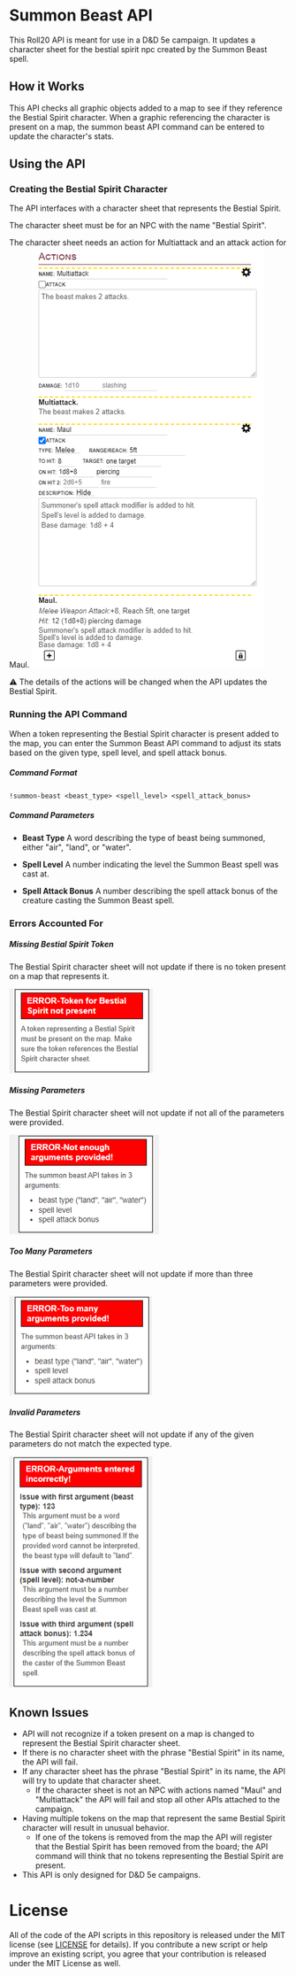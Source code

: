 
# Summon Beast API

This Roll20 API is meant for use in a D&D 5e campaign. It updates a character sheet for the bestial spirit npc created by the Summon Beast spell.

## How it Works

This API checks all graphic objects added to a map to see if they reference the Bestial Spirit character. When a graphic referencing the character is present on a map, the summon beast API command can be entered to update the character's stats.

## Using the API

### Creating the Bestial Spirit Character

The API interfaces with a character sheet that represents the Bestial Spirit.

The character sheet must be for an NPC with the name "Bestial Spirit".

The character sheet needs an action for Multiattack and an attack action for Maul.
![actions-screenshot](https://github.com/Dave864/Roll20_API_Scripts/blob/main/Screen_Shots/bestial_spirit_actions.png "Needed Actions")

:warning: The details of the actions will be changed when the API updates the Bestial Spirit.

### Running the API Command

When a token representing the Bestial Spirit character is present added to the map, you can enter the Summon Beast API command to adjust its stats based on the given type, spell level, and spell attack bonus.

##### Command Format

`!summon-beast <beast_type> <spell_level> <spell_attack_bonus>`

##### Command Parameters

- **Beast Type**
A word describing the type of beast being summoned, either "air", "land", or "water".

- **Spell Level**
A number indicating the level the Summon Beast spell was cast at.

- **Spell Attack Bonus**
 A number describing the spell attack bonus of the creature casting the Summon Beast spell.

### Errors Accounted For

##### Missing Bestial Spirit Token

The Bestial Spirit character sheet will not update if there is no token present on a map that represents it.

![missing-token](https://github.com/Dave864/Roll20_API_Scripts/blob/main/Screen_Shots/bestial_spirit_missing_token.png "error message for missing token")

##### Missing Parameters

The Bestial Spirit character sheet will not update if not all of the parameters were provided.

![missing-arguments](https://github.com/Dave864/Roll20_API_Scripts/blob/main/Screen_Shots/bestial_spirit_missing_arguments.png "error message for missing arguments")

##### Too Many Parameters

The Bestial Spirit character sheet will not update if more than three parameters were provided.

![too-many-arguments](https://github.com/Dave864/Roll20_API_Scripts/blob/main/Screen_Shots/bestial_spirit_too_many_arguments.png "error message for too many arguments")

##### Invalid Parameters

The Bestial Spirit character sheet will not update if any of the given parameters do not match the expected type.

![invalid-arguments](https://github.com/Dave864/Roll20_API_Scripts/blob/main/Screen_Shots/bestial_spirit_invalid_arguments.png "error message for invalid arguments")

## Known Issues

- API will not recognize if a token present on a map is changed to represent the Bestial Spirit character sheet.
- If there is no character sheet with the phrase "Bestial Spirit" in its name, the API will fail.
- If any character sheet has the phrase "Bestial Spirit" in its name, the API will try to update that character sheet.
	- If the character sheet is not an NPC with actions named "Maul" and "Multiattack" the API will fail and stop all other APIs attached to the campaign.
- Having multiple tokens on the map that represent the same Bestial Spirit character will result in unusual behavior.
	- If one of the tokens is removed from the map the API will register that the Bestial Spirit has been removed from the board; the API command will think that no tokens representing the Bestial Spirit are present.
- This API is only designed for D&D 5e campaigns.

# License

All of the code of the API scripts in this repository is released under the MIT license (see [LICENSE](https://github.com/Roll20/roll20-api-scripts/blob/master/LICENSE) for details). If you contribute a new script or help improve an existing script, you agree that your contribution is released under the MIT License as well.
